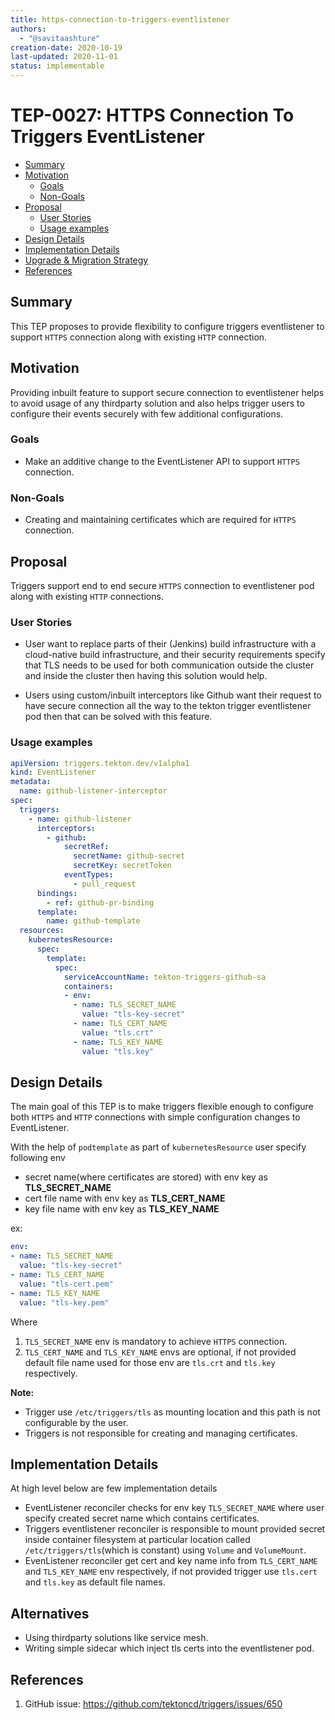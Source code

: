 ```yaml
---
title: https-connection-to-triggers-eventlistener
authors:
  - "@savitaashture"
creation-date: 2020-10-19
last-updated: 2020-11-01
status: implementable
---
```


# TEP-0027: HTTPS Connection To Triggers EventListener

<!-- toc -->
- [Summary](#summary)
- [Motivation](#motivation)
  - [Goals](#goals)
  - [Non-Goals](#non-goals)
- [Proposal](#proposal)
  - [User Stories](#user-stories)
  - [Usage examples](#usage-examples)
- [Design Details](#design-details)  
- [Implementation Details](#implementation-details)  
- [Upgrade &amp; Migration Strategy](#upgrade--migration-strategy)
- [References](#references)
<!-- /toc -->

## Summary

This TEP proposes to provide flexibility to configure triggers eventlistener to support 
`HTTPS` connection along with existing `HTTP` connection.

## Motivation

Providing inbuilt feature to support secure connection to eventlistener helps to avoid usage of any thirdparty solution
and also helps trigger users to configure their events securely with few additional configurations. 

### Goals

* Make an additive change to the EventListener API to support `HTTPS` connection.

### Non-Goals

* Creating and maintaining certificates which are required for `HTTPS` connection.

## Proposal

Triggers support end to end secure `HTTPS` connection to eventlistener pod along with existing `HTTP` connections.

### User Stories

* User want to replace parts of their (Jenkins) build infrastructure with a cloud-native build infrastructure,
and their security requirements specify that TLS needs to be used for both communication outside the cluster and 
inside the cluster then having this solution would help. 

* Users using custom/inbuilt interceptors like Github want their request to have secure connection all the way to the tekton trigger eventlistener pod then that can be solved with this feature.

### Usage examples

```yaml
apiVersion: triggers.tekton.dev/v1alpha1
kind: EventListener
metadata:
  name: github-listener-interceptor
spec:
  triggers:
    - name: github-listener
      interceptors:
        - github:
            secretRef:
              secretName: github-secret
              secretKey: secretToken
            eventTypes:
              - pull_request
      bindings:
        - ref: github-pr-binding
      template:
        name: github-template
  resources:
    kubernetesResource:
      spec:
        template:
          spec:
            serviceAccountName: tekton-triggers-github-sa
            containers:
            - env:
              - name: TLS_SECRET_NAME
                value: "tls-key-secret"
              - name: TLS_CERT_NAME
                value: "tls.crt"
              - name: TLS_KEY_NAME
                value: "tls.key"
```

## Design Details

The main goal of this TEP is to make triggers flexible enough to configure both `HTTPS` and `HTTP` connections with simple configuration changes to EventListener.

With the help of `podtemplate` as part of `kubernetesResource` user specify following env
* secret name(where certificates are stored) with env key as **TLS_SECRET_NAME**
* cert file name with env key as **TLS_CERT_NAME**
* key file name with env key as **TLS_KEY_NAME**

ex:
```yaml
env:
- name: TLS_SECRET_NAME
  value: "tls-key-secret"
- name: TLS_CERT_NAME
  value: "tls-cert.pem"
- name: TLS_KEY_NAME
  value: "tls-key.pem"
```
Where

1. `TLS_SECRET_NAME` env is mandatory to achieve `HTTPS` connection.
1. `TLS_CERT_NAME` and `TLS_KEY_NAME` envs are optional, if not provided default file name used for those env are `tls.crt` and `tls.key` respectively.

**Note:** 
* Trigger use `/etc/triggers/tls` as mounting location and this path is not configurable by the user.
* Triggers is not responsible for creating and managing certificates.

## Implementation Details
At high level below are few implementation details
* EventListener reconciler checks for env key `TLS_SECRET_NAME` where user specify created secret name which contains certificates.
* Triggers eventlistener reconciler is responsible to mount provided secret inside container filesystem at particular location called `/etc/triggers/tls`(which is constant) using `Volume` and `VolumeMount`.
* EvenListener reconciler get cert and key name info from `TLS_CERT_NAME` and `TLS_KEY_NAME` env respectively, if not provided trigger use `tls.cert` and `tls.key` as default file names.

## Alternatives
* Using thirdparty solutions like service mesh.
* Writing simple sidecar which inject tls certs into the eventlistener pod. 

## References 
1. GitHub issue: https://github.com/tektoncd/triggers/issues/650
